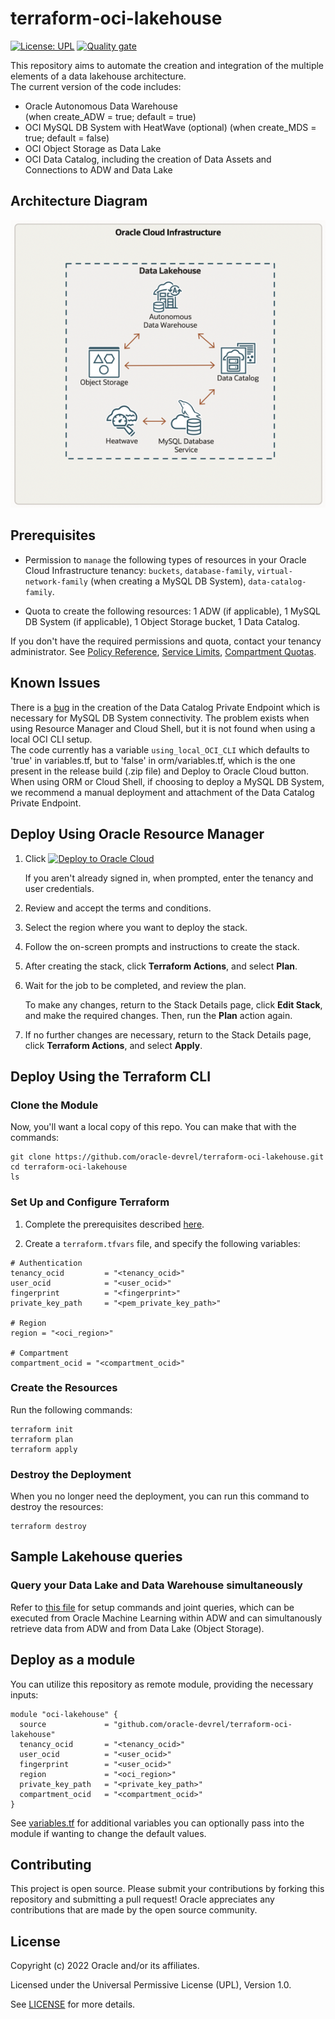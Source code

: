 # terraform-oci-lakehouse

[![License: UPL](https://img.shields.io/badge/license-UPL-green)](https://img.shields.io/badge/license-UPL-green) [![Quality gate](https://sonarcloud.io/api/project_badges/quality_gate?project=oracle-devrel_terraform-oci-lakehouse)](https://sonarcloud.io/dashboard?id=oracle-devrel_terraform-oci-lakehouse)

This repository aims to automate the creation and integration of the multiple elements of a data lakehouse architecture.  
The current version of the code includes:
- Oracle Autonomous Data Warehouse  
(when create_ADW = true; default = true) 
- OCI MySQL DB System with HeatWave (optional)
(when create_MDS = true; default = false)
- OCI Object Storage as Data Lake
- OCI Data Catalog, including the creation of Data Assets and Connections to ADW and Data Lake 

## Architecture Diagram

![](./images/data_lakehouse.png)

## Prerequisites

- Permission to `manage` the following types of resources in your Oracle Cloud Infrastructure tenancy: `buckets`, `database-family`, `virtual-network-family` (when creating a MySQL DB System), `data-catalog-family`.

- Quota to create the following resources: 1 ADW (if applicable), 1 MySQL DB System (if applicable), 1 Object Storage bucket, 1 Data Catalog.

If you don't have the required permissions and quota, contact your tenancy administrator. See [Policy Reference](https://docs.cloud.oracle.com/en-us/iaas/Content/Identity/Reference/policyreference.htm), [Service Limits](https://docs.cloud.oracle.com/en-us/iaas/Content/General/Concepts/servicelimits.htm), [Compartment Quotas](https://docs.cloud.oracle.com/iaas/Content/General/Concepts/resourcequotas.htm).

## Known Issues

There is a [bug](https://github.com/terraform-providers/terraform-provider-oci/issues/1540) in the creation of the Data Catalog Private Endpoint which is necessary for MySQL DB System connectivity. The problem exists when using Resource Manager and Cloud Shell, but it is not found when using a local OCI CLI setup.  
The code currently has a variable `using_local_OCI_CLI` which defaults to 'true' in variables.tf, but to 'false' in orm/variables.tf, which is the one present in the release build (.zip file) and Deploy to Oracle Cloud button.
When using ORM or Cloud Shell, if choosing to deploy a MySQL DB System, we recommend a manual deployment and attachment of the Data Catalog Private Endpoint.  

## Deploy Using Oracle Resource Manager

1. Click [![Deploy to Oracle Cloud](https://oci-resourcemanager-plugin.plugins.oci.oraclecloud.com/latest/deploy-to-oracle-cloud.svg)](https://cloud.oracle.com/resourcemanager/stacks/create?region=home&zipUrl=https://github.com/oracle-devrel/terraform-oci-lakehouse/releases/latest/download/terraform-oci-lakehouse-stack-latest.zip)

    If you aren't already signed in, when prompted, enter the tenancy and user credentials.

2. Review and accept the terms and conditions.

3. Select the region where you want to deploy the stack.

4. Follow the on-screen prompts and instructions to create the stack.

5. After creating the stack, click **Terraform Actions**, and select **Plan**.

6. Wait for the job to be completed, and review the plan.

    To make any changes, return to the Stack Details page, click **Edit Stack**, and make the required changes. Then, run the **Plan** action again.

7. If no further changes are necessary, return to the Stack Details page, click **Terraform Actions**, and select **Apply**.

## Deploy Using the Terraform CLI

### Clone the Module
Now, you'll want a local copy of this repo. You can make that with the commands:

    git clone https://github.com/oracle-devrel/terraform-oci-lakehouse.git
    cd terraform-oci-lakehouse
    ls
  
### Set Up and Configure Terraform

1. Complete the prerequisites described [here](https://github.com/cloud-partners/oci-prerequisites).

2. Create a `terraform.tfvars` file, and specify the following variables:

```
# Authentication
tenancy_ocid         = "<tenancy_ocid>"
user_ocid            = "<user_ocid>"
fingerprint          = "<fingerprint>"
private_key_path     = "<pem_private_key_path>"

# Region
region = "<oci_region>"

# Compartment
compartment_ocid = "<compartment_ocid>"
````

### Create the Resources
Run the following commands:

    terraform init
    terraform plan
    terraform apply

### Destroy the Deployment
When you no longer need the deployment, you can run this command to destroy the resources:

    terraform destroy

## Sample Lakehouse queries
### Query your Data Lake and Data Warehouse simultaneously
Refer to [this file](dcat-sync-key-steps.sql) for setup commands and joint queries, which can be executed from Oracle Machine Learning within ADW and can simultanously retrieve data from ADW and from Data Lake (Object Storage).

## Deploy as a module
You can utilize this repository as remote module, providing the necessary inputs:

```
module "oci-lakehouse" {
  source             = "github.com/oracle-devrel/terraform-oci-lakehouse"
  tenancy_ocid       = "<tenancy_ocid>"
  user_ocid          = "<user_ocid>"
  fingerprint        = "<user_ocid>"
  region             = "<oci_region>"
  private_key_path   = "<private_key_path>"
  compartment_ocid   = "<compartment_ocid>"
}
```

See [variables.tf](variables.tf) for additional variables you can optionally pass into the module if wanting to change the default values.

## Contributing
This project is open source.  Please submit your contributions by forking this repository and submitting a pull request!  Oracle appreciates any contributions that are made by the open source community.

## License
Copyright (c) 2022 Oracle and/or its affiliates.

Licensed under the Universal Permissive License (UPL), Version 1.0.

See [LICENSE](LICENSE) for more details.